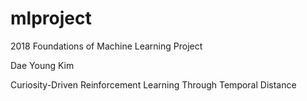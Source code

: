 # mlproject

2018 Foundations of Machine Learning Project

Dae Young Kim

Curiosity-Driven Reinforcement Learning Through Temporal Distance
